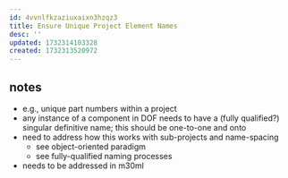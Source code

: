 ```yaml
---
id: 4vvnlfkzaziuxaixn3hzqz3
title: Ensure Unique Project Element Names
desc: ''
updated: 1732314103328
created: 1732313520972
---
```


## notes

- e.g., unique part numbers within a project
- any instance of a component in DOF needs to have a (fully qualified?) singular definitive name; this should be one-to-one and onto
- need to address how this works with sub-projects and name-spacing
  - see object-oriented paradigm
  - see fully-qualified naming processes
- needs to be addressed in m30ml
